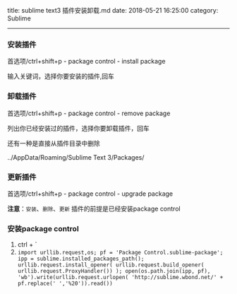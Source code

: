 title: sublime text3 插件安装卸载.md
date: 2018-05-21 16:25:00
category: Sublime

---

### 安装插件

首选项/ctrl+shift+p - package control - install package

输入关键词，选择你要安装的插件,回车

### 卸载插件

首选项/ctrl+shift+p - package control - remove package

列出你已经安装过的插件，选择你要卸载插件，回车

还有一种是直接从插件目录中删除

../AppData/Roaming/Sublime Text 3/Packages/

### 更新插件

首选项/ctrl+shift+p - package control - upgrade package

**注意**：`安装`、`删除`、`更新` 插件的前提是已经安装package control

### 安装package control

1. ctrl + `
2. `
    import urllib.request,os; pf = 'Package Control.sublime-package'; ipp = sublime.installed_packages_path(); urllib.request.install_opener( urllib.request.build_opener( urllib.request.ProxyHandler()) ); open(os.path.join(ipp, pf), 'wb').write(urllib.request.urlopen( 'http://sublime.wbond.net/' + pf.replace(' ','%20')).read())
`